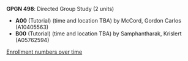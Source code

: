 **GPGN 498**: Directed Group Study (2 units)

- **A00** (Tutorial) (time and location TBA) by McCord, Gordon Carlos (A10405563)
- **B00** (Tutorial) (time and location TBA) by Samphantharak, Krislert (A05762594)

[Enrollment numbers over time](./GPGN498.tsv)
